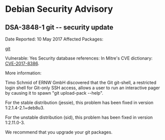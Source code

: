 
Debian Security Advisory
========================


DSA-3848-1 git -- security update
---------------------------------



Date Reported:
10 May 2017
Affected Packages:

[git](https://packages.debian.org/src:git)

Vulnerable:
Yes
Security database references:
In Mitre's CVE dictionary: [CVE-2017-8386](https://security-tracker.debian.org/tracker/CVE-2017-8386).  

More information:

Timo Schmid of ERNW GmbH discovered that the Git git-shell, a restricted
login shell for Git-only SSH access, allows a user to run an interactive
pager by causing it to spawn "git upload-pack --help".


For the stable distribution (jessie), this problem has been fixed in
version 1:2.1.4-2.1+deb8u3.


For the unstable distribution (sid), this problem has been fixed in
version 1:2.11.0-3.


We recommend that you upgrade your git packages.





